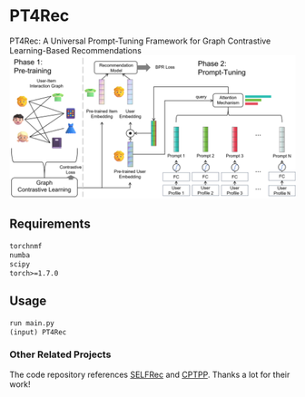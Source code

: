 # PT4Rec
PT4Rec: A Universal Prompt-Tuning Framework for Graph Contrastive Learning-Based Recommendations
![image](https://github.com/Blank141/PT4Rec/blob/main/fig1_1.png)
## Requirements
```
torchnmf
numba
scipy
torch>=1.7.0
```

## Usage
```
run main.py
(input) PT4Rec
```

### Other Related Projects
The code repository references [SELFRec](https://github.com/Coder-Yu/SELFRec) and [CPTPP](https://github.com/Haoran-Young/CPTPP).
Thanks a lot for their work!
